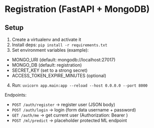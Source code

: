 # Registration (FastAPI + MongoDB)


## Setup
1. Create a virtualenv and activate it
2. Install deps: `pip install -r requirements.txt`
3. Set environment variables (example):
- MONGO_URI (default: mongodb://localhost:27017)
- MONGO_DB (default: registration)
- SECRET_KEY (set to a strong secret)
- ACCESS_TOKEN_EXPIRE_MINUTES (optional)
4. Run: `uvicorn app.main:app --reload --host 0.0.0.0 --port 8000`


Endpoints:
- `POST /auth/register` -> register user (JSON body)
- `POST /auth/login` -> login (form data username + password)
- `GET /auth/me` -> get current user (Authorization: Bearer <token>)
- `POST /ml/predict` -> placeholder protected ML endpoint